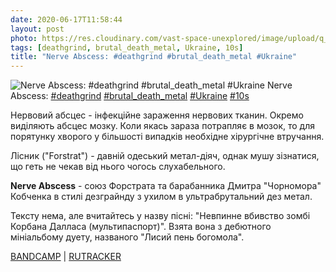 ```yaml
---
date: 2020-06-17T11:58:44
layout: post
photo: https://res.cloudinary.com/vast-space-unexplored/image/upload/q_auto,dpr_auto,w_auto/photos/photo_997_17-06-2020_11-58-44.jpg
tags: [deathgrind, brutal_death_metal, Ukraine, 10s]
title: "Nerve Abscess: #deathgrind #brutal_death_metal #Ukraine"
---
```

![Nerve Abscess: #deathgrind #brutal_death_metal #Ukraine](https://res.cloudinary.com/vast-space-unexplored/image/upload/q_auto,dpr_auto,w_auto/photos/photo_997_17-06-2020_11-58-44.jpg)
Nerve Abscess: [#deathgrind](/tags/#deathgrind) [#brutal_death_metal](/tags/#brutal_death_metal) [#Ukraine](/tags/#Ukraine) [#10s](/tags/#10s)

Нервовий абсцес - інфекційне зараження нервових тканин. Окремо виділяють абсцес мозку. Коли якась зараза потрапляє в мозок, то для порятунку хворого у більшості випадків необхідне хірургічне втручання.

Лісник (&quot;Forstrat&quot;) - давній одеський метал-діяч, однак мушу зізнатися, що геть не чекав від нього чогось слухабельного.

**Nerve Abscess** - союз Форстрата та барабанника Дмитра &quot;Чорномора&quot; Кобченка в стилі дезграйнду з ухилом в ультрабрутальний дез метал.

Тексту нема, але вчитайтесь у назву пісні: &quot;Невпинне вбивство зомбі Корбана Далласа (мультипаспорт)&quot;. Взята вона з дебютного мініальбому дуету, названого &quot;Лисий пень богомола&quot;.

[BANDCAMP](https://nerveabscess.bandcamp.com/album/bald-stump-mantis-religiosa) \| [RUTRACKER](https://rutracker.org/forum/viewtopic.php?t=3733539)